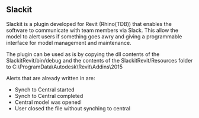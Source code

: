 ## Slackit
Slackit is a plugin developed for Revit (Rhino(TDB)) that enables the software to communicate with team members via Slack. This allow the model to alert users if something goes awry and giving a programmable interface for model management and maintenance. 

The plugin can be used as is by copying the dll contents of the SlackitRevit/bin/debug and the contents of the SlackitRevit/Resources folder to C:\ProgramData\Autodesk\Revit\Addins\2015 

Alerts that are already written in are:
* Synch to Central started
* Synch to Central completed
* Central model was opened
* User closed the file without synching to central

